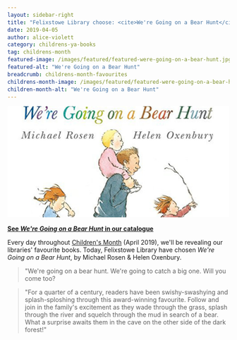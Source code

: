 ```yaml
---
layout: sidebar-right
title: "Felixstowe Library choose: <cite>We're Going on a Bear Hunt</cite>, by Michael Rosen & Helen Oxenbury"
date: 2019-04-05
author: alice-violett
category: childrens-ya-books
tag: childrens-month
featured-image: /images/featured/featured-were-going-on-a-bear-hunt.jpg
featured-alt: "We're Going on a Bear Hunt"
breadcrumb: childrens-month-favourites
childrens-month-image: /images/featured/featured-were-going-on-a-bear-hunt-358.jpg
children-month-alt: "We're Going on a Bear Hunt"
---
```


![We're Going on a Bear Hunt](/images/featured/featured-were-going-on-a-bear-hunt.jpg)

**[See <cite>We're Going on a Bear Hunt</cite> in our catalogue](https://suffolk.spydus.co.uk/cgi-bin/spydus.exe/ENQ/OPAC/BIBENQ?BRN=1803458)**

Every day throughout [Children's Month](/childrens-month/) (April 2019), we'll be revealing our libraries' favourite books. Today, Felixstowe Library have chosen <cite>We're Going on a Bear Hunt</cite>, by Michael Rosen & Helen Oxenbury.

> "We're going on a bear hunt. We're going to catch a big one. Will you come too?

> "For a quarter of a century, readers have been swishy-swashying and splash-sploshing through this award-winning favourite. Follow and join in the family's excitement as they wade through the grass, splash through the river and squelch through the mud in search of a bear. What a surprise awaits them in the cave on the other side of the dark forest!"
